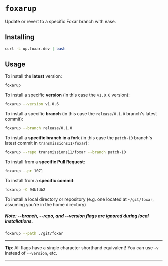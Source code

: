 # `foxarup`

Update or revert to a specific Foxar branch with ease.

## Installing

```sh
curl -L up.foxar.dev | bash
```

## Usage

To install the **latest** version:

```sh
foxarup
```

To install a specific **version** (in this case the `v1.0.6` version):

```sh
foxarup --version v1.0.6
```

To install a specific **branch** (in this case the `release/0.1.0` branch's latest commit):

```sh
foxarup --branch release/0.1.0
```

To install a **specific branch in a fork** (in this case the `patch-10` branch's latest commit in `transmissions11/foxar`):

```sh
foxarup --repo transmissions11/foxar --branch patch-10
```

To install from a **specific Pull Request**:

```sh
foxarup --pr 1071
```

To install from a **specific commit**:

```sh
foxarup -C 94bfdb2
```

To install a local directory or repository (e.g. one located at `~/git/foxar`, assuming you're in the home directory)

##### Note: --branch, --repo, and --version flags are ignored during local installations.

```sh
foxarup --path ./git/foxar
```

---

**Tip**: All flags have a single character shorthand equivalent! You can use `-v` instead of `--version`, etc.

---

